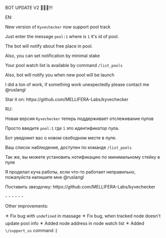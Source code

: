 BOT UPDATE V2 🎉🎉🎉\!\!\!

EN:

New version of `Kyvechecker` now support pool track

Just enter the message `pool:1` where is `1` it's id of pool\. 

The bot will notify about free place in pool\.

Also, you can set notification by minimal stake 

Your pool watch list is available by command `/list_pools`

Also, bot will notify you when new pool will be launch 

I did a ton of work, if something work unexpectedly please contact me @ruslangl

Star it on: https:\/\/github\.com\/MELLIFERA\-Labs\/kyvechecker

RU: 

Новая версия `Kyvechecker` теперь поддерживает отслеживание пулов

Просто введите `pool:1` где `1`  это идентификатор пула\.

Бот уведомит вас о новом свободном месте в пуле\.

Ваш список наблюдения, доступен по команде `/list_pools`

Так же, вы можете установить нотификацию по минимальному стейку в пуле

Я проделал куча работы, если что\-то работает неправильно, пожалуйста напишите мне @ruslangl

Поставить звездочку: https:\/\/github\.com\/MELLIFERA\-Labs\/kyvechecker

\- \- \- \- \- \-

Other improvements:

✴️ Fix bug  with `undefined` in massage
✴️ Fix bug, when tracked node doesn't update pool info
✴️ Added node address in node watch list
✴️ Added `\/support_us` command :\)




